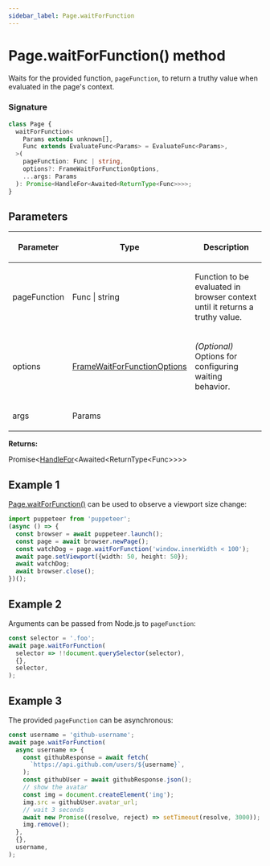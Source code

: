 ```yaml
---
sidebar_label: Page.waitForFunction
---
```


# Page.waitForFunction() method

Waits for the provided function, `pageFunction`, to return a truthy value when evaluated in the page's context.

### Signature

```typescript
class Page {
  waitForFunction<
    Params extends unknown[],
    Func extends EvaluateFunc<Params> = EvaluateFunc<Params>,
  >(
    pageFunction: Func | string,
    options?: FrameWaitForFunctionOptions,
    ...args: Params
  ): Promise<HandleFor<Awaited<ReturnType<Func>>>>;
}
```

## Parameters

<table><thead><tr><th>

Parameter

</th><th>

Type

</th><th>

Description

</th></tr></thead>
<tbody><tr><td>

pageFunction

</td><td>

Func \| string

</td><td>

Function to be evaluated in browser context until it returns a truthy value.

</td></tr>
<tr><td>

options

</td><td>

[FrameWaitForFunctionOptions](./puppeteer.framewaitforfunctionoptions.md)

</td><td>

_(Optional)_ Options for configuring waiting behavior.

</td></tr>
<tr><td>

args

</td><td>

Params

</td><td>

</td></tr>
</tbody></table>

**Returns:**

Promise&lt;[HandleFor](./puppeteer.handlefor.md)&lt;Awaited&lt;ReturnType&lt;Func&gt;&gt;&gt;&gt;

## Example 1

[Page.waitForFunction()](./puppeteer.page.waitforfunction.md) can be used to observe a viewport size change:

```ts
import puppeteer from 'puppeteer';
(async () => {
  const browser = await puppeteer.launch();
  const page = await browser.newPage();
  const watchDog = page.waitForFunction('window.innerWidth < 100');
  await page.setViewport({width: 50, height: 50});
  await watchDog;
  await browser.close();
})();
```

## Example 2

Arguments can be passed from Node.js to `pageFunction`:

```ts
const selector = '.foo';
await page.waitForFunction(
  selector => !!document.querySelector(selector),
  {},
  selector,
);
```

## Example 3

The provided `pageFunction` can be asynchronous:

```ts
const username = 'github-username';
await page.waitForFunction(
  async username => {
    const githubResponse = await fetch(
      `https://api.github.com/users/${username}`,
    );
    const githubUser = await githubResponse.json();
    // show the avatar
    const img = document.createElement('img');
    img.src = githubUser.avatar_url;
    // wait 3 seconds
    await new Promise((resolve, reject) => setTimeout(resolve, 3000));
    img.remove();
  },
  {},
  username,
);
```
